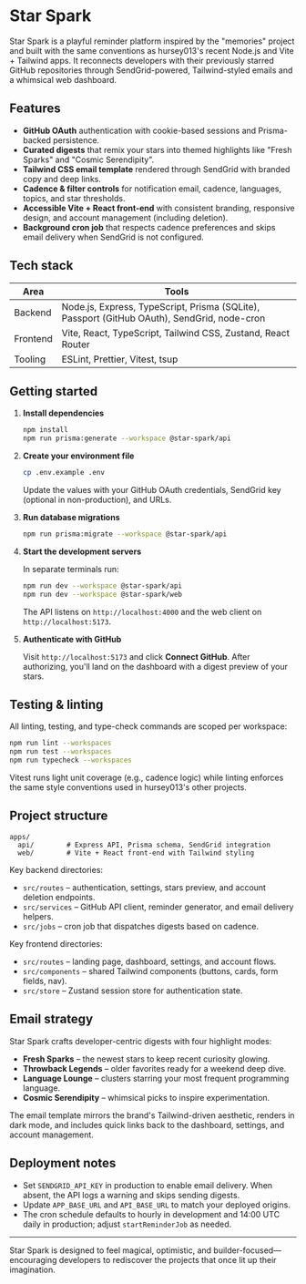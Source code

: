 # Star Spark

Star Spark is a playful reminder platform inspired by the "memories" project and built with the same conventions as hursey013's recent Node.js and Vite + Tailwind apps. It reconnects developers with their previously starred GitHub repositories through SendGrid-powered, Tailwind-styled emails and a whimsical web dashboard.

## Features

- **GitHub OAuth** authentication with cookie-based sessions and Prisma-backed persistence.
- **Curated digests** that remix your stars into themed highlights like "Fresh Sparks" and "Cosmic Serendipity".
- **Tailwind CSS email template** rendered through SendGrid with branded copy and deep links.
- **Cadence & filter controls** for notification email, cadence, languages, topics, and star thresholds.
- **Accessible Vite + React front-end** with consistent branding, responsive design, and account management (including deletion).
- **Background cron job** that respects cadence preferences and skips email delivery when SendGrid is not configured.

## Tech stack

| Area      | Tools |
|-----------|-------|
| Backend   | Node.js, Express, TypeScript, Prisma (SQLite), Passport (GitHub OAuth), SendGrid, node-cron |
| Frontend  | Vite, React, TypeScript, Tailwind CSS, Zustand, React Router |
| Tooling   | ESLint, Prettier, Vitest, tsup |

## Getting started

1. **Install dependencies**

   ```bash
   npm install
   npm run prisma:generate --workspace @star-spark/api
   ```

2. **Create your environment file**

   ```bash
   cp .env.example .env
   ```

   Update the values with your GitHub OAuth credentials, SendGrid key (optional in non-production), and URLs.

3. **Run database migrations**

   ```bash
   npm run prisma:migrate --workspace @star-spark/api
   ```

4. **Start the development servers**

   In separate terminals run:

   ```bash
   npm run dev --workspace @star-spark/api
   npm run dev --workspace @star-spark/web
   ```

   The API listens on `http://localhost:4000` and the web client on `http://localhost:5173`.

5. **Authenticate with GitHub**

   Visit `http://localhost:5173` and click **Connect GitHub**. After authorizing, you'll land on the dashboard with a digest preview of your stars.

## Testing & linting

All linting, testing, and type-check commands are scoped per workspace:

```bash
npm run lint --workspaces
npm run test --workspaces
npm run typecheck --workspaces
```

Vitest runs light unit coverage (e.g., cadence logic) while linting enforces the same style conventions used in hursey013's other projects.

## Project structure

```
apps/
  api/        # Express API, Prisma schema, SendGrid integration
  web/        # Vite + React front-end with Tailwind styling
```

Key backend directories:

- `src/routes` – authentication, settings, stars preview, and account deletion endpoints.
- `src/services` – GitHub API client, reminder generator, and email delivery helpers.
- `src/jobs` – cron job that dispatches digests based on cadence.

Key frontend directories:

- `src/routes` – landing page, dashboard, settings, and account flows.
- `src/components` – shared Tailwind components (buttons, cards, form fields, nav).
- `src/store` – Zustand session store for authentication state.

## Email strategy

Star Spark crafts developer-centric digests with four highlight modes:

- **Fresh Sparks** – the newest stars to keep recent curiosity glowing.
- **Throwback Legends** – older favorites ready for a weekend deep dive.
- **Language Lounge** – clusters starring your most frequent programming language.
- **Cosmic Serendipity** – whimsical picks to inspire experimentation.

The email template mirrors the brand's Tailwind-driven aesthetic, renders in dark mode, and includes quick links back to the dashboard, settings, and account management.

## Deployment notes

- Set `SENDGRID_API_KEY` in production to enable email delivery. When absent, the API logs a warning and skips sending digests.
- Update `APP_BASE_URL` and `API_BASE_URL` to match your deployed origins.
- The cron schedule defaults to hourly in development and 14:00 UTC daily in production; adjust `startReminderJob` as needed.

---

Star Spark is designed to feel magical, optimistic, and builder-focused—encouraging developers to rediscover the projects that once lit up their imagination.
